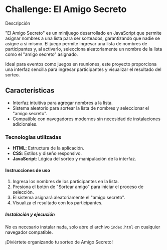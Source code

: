<h1>Challenge: El Amigo Secreto</h1>

<a>Descripción</a>

"El Amigo Secreto" es un minijuego desarrollado en JavaScript que permite asignar nombres a una lista para ser sorteados, garantizando que nadie se asigne a sí mismo. El juego permite ingresar una lista de nombres de participantes y, al activarlo, selecciona aleatoriamente un nombre de la lista como el "amigo secreto" asignado.

Ideal para eventos como juegos en reuniones, este proyecto proporciona una interfaz sencilla para ingresar participantes y visualizar el resultado del sorteo.

<h2>Características</h2>

- Interfaz intuitiva para agregar nombres a la lista.
- Sistema aleatorio para sortear la lista de nombres y seleccionar el "amigo secreto".
- Compatible con navegadores modernos sin necesidad de instalaciones adicionales.

<h3>Tecnologías utilizadas</h3>

- **HTML**: Estructura de la aplicación.
- **CSS**: Estilos y diseño responsivo.
- **JavaScript**: Lógica del sorteo y manipulación de la interfaz.

<h4>Instrucciones de uso</h4>

1. Ingresa los nombres de los participantes en la lista.
2. Presiona el botón de "Sortear amigo" para iniciar el proceso de selección.
3. El sistema asignará aleatoriamente el "amigo secreto".
4. Visualiza el resultado con los participantes.

<h5> Instalación y ejecución</h5>

No es necesario instalar nada, solo abre el archivo `index.html` en cualquier navegador compatible.


<p>¡Diviértete organizando tu sorteo de Amigo Secreto!</p>
